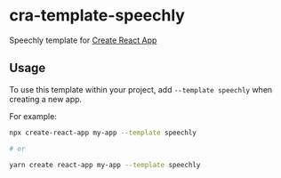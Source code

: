 # cra-template-speechly

Speechly template for [Create React App](https://github.com/facebook/create-react-app)

## Usage

To use this template within your project, add `--template speechly` when creating a new app.

For example:

```sh
npx create-react-app my-app --template speechly

# or

yarn create react-app my-app --template speechly
```
